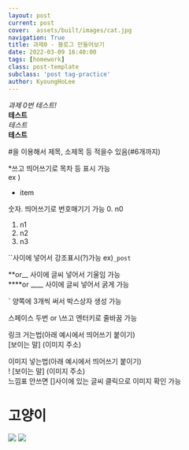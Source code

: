 ```yaml
---
layout: post
current: post
cover:  assets/built/images/cat.jpg
navigation: True
title: 과제0 - 블로그 만들어보기
date: 2022-03-09 16:40:00
tags: [homework]
class: post-template
subclass: 'post tag-practice'
author: KyoungHoLee
---
```


*과제 0번 테스트!*  
**테스트**  
_테스트_  
__테스트__  

#을 이용해서 제목, 소제목 등 적을수 있음(#6개까지)  

*쓰고 띄어쓰기로 목차 등 표시 가능  
ex )  
* item  


숫자. 띄어쓰기로  번호매기기 가능
0. n0
1. n1
2. n2
3. n3


``사이에 넣어서 강조표시(?)가능
ex)`_post`

**or__ 사이에 글씨 넣어서 기울임 가능  
****or ____ 사이에 글씨 넣어서 굵게 가능


` 양쪽에 3개씩 써서 박스상자 생성 가능

스페이스 두번 or \쓰고 엔터키로  줄바꿈 가능

링크 거는법(아래 예시에서 띄어쓰기 붙이기)  
[보이는 말] (이미지 주소)  

이미지 넣는법(아래 예시에서 띄어쓰기 붙이기)  
! [보이는 말] (이미지 주소)  
느낌표 안쓰면 []사이에 있는 글씨 클릭으로 이미지 확인 가능



# 고양이

![](https://ww.namu.la/s/50ec79e07868dd8be7c62f3ca97267517b4f7b8d43b05470c645b336541fdd3593e3a3469a82a8c904f050382ff3c8551606ac7de623941d726582f74a03670a7f0972e3a8439ec9911ee60a1a5c76e1856d5e55e53a42f365f1c95a145ef612)
![](http://newsimg.hankookilbo.com/2019/04/29/201904291390027161_3.jpg)


